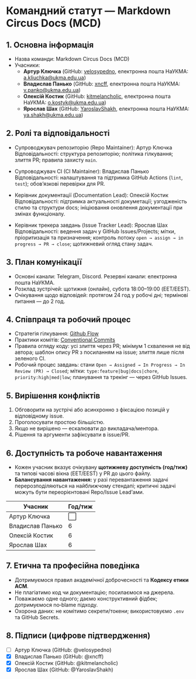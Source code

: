 # Командний статут — Markdown Circus Docs (MCD)

## 1. Основна інформація

- Назва команди: Markdown Circus Docs (MCD)
- Учасники:
  - **Артур Ключка** (GitHub: [velosypedno](https://github.com/velosypedno), електронна пошта НаУКМА: a.kliuchka@ukma.edu.ua)
  - **Владислав Панько** (GitHub: [xncff](https://github.com/xncff), електронна пошта НаУКМА: v.panko@ukma.edu.ua)
  - **Олексій Костик** (GitHub: [kitmelancholic](https://github.com/kitmelancholic), електронна пошта НаУКМА: o.kostyk@ukma.edu.ua)
  - **Ярослав Шах** (GitHub: [YaroslavShakh](https://github.com/YaroslavShakh), електронна пошта НаУКМА: ya.shakh@ukma.edu.ua)

## 2. Ролі та відповідальності
- Супроводжувач репозиторію (Repo Maintainer): Артур Ключка
  Відповідальності: структура репозиторію; політика гілкування; злиття PR; правила захисту `main`.

- Супроводжувач CI (CI Maintainer): Владислав Панько
  Відповідальності: налаштування та підтримка GitHub Actions (`lint`, `test`); обов’язкові перевірки для PR.

- Керівник документації (Documentation Lead): Олексій Костик
  Відповідальності: підтримка актуальності докуметації; узгодженість стилю та структури docs; ініціювання оновлення документації при змінах функціоналу.

- Керівник трекера завдань (Issue Tracker Lead): Ярослав Шах
  Відповідальності: ведення задач у GitHub Issues/Projects; мітки, пріоритизація та призначення; контроль потоку `open → assign → in progress → PR → close`; щотижневий огляд стану задач.

## 3. План комунікації
- Основні канали: Telegram, Discord. Резервні канали: електронна пошта НаУКМА.
- Розклад зустрічей: щотижня (онлайн), субота 18:00–19:00 (EET/EEST).
- Очікування щодо відповідей: протягом 24 год у робочі дні; термінові питання — до 2 год.

## 4. Співпраця та робочий процес
- Стратегія гілкування: [Github Flow](https://docs.github.com/en/get-started/using-github/github-flow)
- Практики комітів: [Conventional Commits](https://www.conventionalcommits.org/en/v1.0.0/)
- Правила огляду коду: усі злиття через PR; мінімум 1 схвалення не від автора; шаблон опису PR з посиланням на issue; злиття лише після зеленого CI.
- Робочий процес завдань: стани `Open → Assigned → In Progress → In Review (PR) → Closed`; мітки: `type:feature|bug|docs|chore`, `priority:high|med|low`; планування та трекінг — через GitHub Issues.

## 5. Вирішення конфліктів

1. Обговорити на зустрічі або асинхронно з фіксацією позицій у відповідному issue.
2. Проголосувати простою більшістю.
3. Якщо не вирішено — ескалювати до викладача/ментора.
4. Рішення та аргументи зафіксувати в issue/PR.

## 6. Доступність та робоче навантаження

- Кожен учасник вказує очікувану **щотижневу доступність (год/тиж)** та типові часові вікна (EET/EEST) у PR до цього файлу.
- **Балансування навантаження:** у разі перевантаження задачі перерозподіляються на найближчому стендапі; критичні задачі можуть бути переорієнтовані Repo/Issue Lead’ами.

| Учасник          | Год/тиж |
| ---------------- | ------- |
| Артур Ключка     | ⬜️      |
| Владислав Панько | 6      |
| Олексій Костик   | 6       |
| Ярослав Шах      | 6      |

## 7. Етична та професійна поведінка

- Дотримуємося правил академічної доброчесності та **Кодексу етики ACM**.
- Не плагіатимо код чи документацію; посилаємося на джерела.
- Поважаємо одне одного; даємо конструктивний фідбек; дотримуємося no‑blame підходу.
- Охорона даних: не комітимо секрети/токени; використовуємо `.env` та GitHub Secrets.

## 8. Підписи (цифрове підтвердження)

- [ ] Артур Ключка (GitHub: @velosypedno)
- [x] Владислав Панько (GitHub: @xncff)
- [x] Олексій Костик (GitHub: @kitmelancholic)
- [x] Ярослав Шах (GitHub: @YaroslavShakh)
